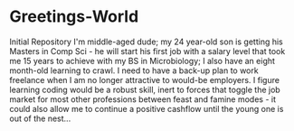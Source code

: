 # Greetings-World
Initial Repository
I'm middle-aged dude; my 24 year-old son is getting his Masters in Comp Sci - he will start his first job with a salary level that took me 15 years to achieve with my BS in Microbiology; I also have an eight month-old learning to crawl. I need to have a back-up plan to work freelance when I am no longer attractive to would-be employers.  I figure learning coding would be a robust skill, inert to forces that toggle the job market for most other professions between feast and famine modes - it could also allow me to continue a positive cashflow until the young one is out of the nest...
